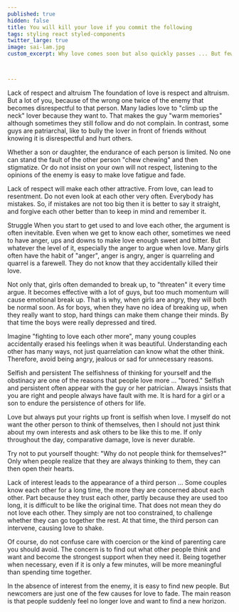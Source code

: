 ```yaml
---
published: true
hidden: false
title: You will kill your love if you commit the following
tags: styling react styled-components
twitter_large: true
image: sai-lam.jpg
custom_excerpt: Why love comes soon but also quickly passes ... But few people find out the cause of it. If you know the cause of it, you can adjust to help the feelings of two people better.



---
```

Lack of respect and altruism
The foundation of love is respect and altruism. But a lot of you, because of the wrong one twice of the enemy that becomes disrespectful to that person. Many ladies love to "climb up the neck" lover because they want to. That makes the guy "warm memories" although sometimes they still follow and do not complain. In contrast, some guys are patriarchal, like to bully the lover in front of friends without knowing it is disrespectful and hurt others.

Whether a son or daughter, the endurance of each person is limited. No one can stand the fault of the other person "chew chewing" and then stigmatize. Or do not insist on your own will not respect, listening to the opinions of the enemy is easy to make love fatigue and fade.

Lack of respect will make each other attractive. From love, can lead to resentment. Do not even look at each other very often. Everybody has mistakes. So, if mistakes are not too big then it is better to say it straight, and forgive each other better than to keep in mind and remember it.

Struggle
When you start to get used to and love each other, the argument is often inevitable. Even when we get to know each other, sometimes we need to have anger, ups and downs to make love enough sweet and bitter. But whatever the level of it, especially the anger to argue when love. Many girls often have the habit of "anger", anger is angry, anger is quarreling and quarrel is a farewell. They do not know that they accidentally killed their love.

Not only that, girls often demanded to break up, to "threaten" it every time argue. It becomes effective with a lot of guys, but too much momentum will cause emotional break up. That is why, when girls are angry, they will both be normal soon. As for boys, when they have no idea of ​​breaking up, when they really want to stop, hard things can make them change their minds. By that time the boys were really depressed and tired.

Imagine "fighting to love each other more", many young couples accidentally erased his feelings when it was beautiful. Understanding each other has many ways, not just quarrelation can know what the other think. Therefore, avoid being angry, jealous or sad for unnecessary reasons.

Selfish and persistent
The selfishness of thinking for yourself and the obstinacy are one of the reasons that people love more ... "bored." Selfish and persistent often appear with the guy or her patrician. Always insists that you are right and people always have fault with me. It is hard for a girl or a son to endure the persistence of others for life.

Love but always put your rights up front is selfish when love. I myself do not want the other person to think of themselves, then I should not just think about my own interests and ask others to be like this to me. If only throughout the day, comparative damage, love is never durable.

Try not to put yourself thought: "Why do not people think for themselves?" Only when people realize that they are always thinking to them, they can then open their hearts.

Lack of interest leads to the appearance of a third person ...
Some couples know each other for a long time, the more they are concerned about each other. Part because they trust each other, partly because they are used too long, it is difficult to be like the original time. That does not mean they do not love each other. They simply are not too constrained, to challenge whether they can go together the rest. At that time, the third person can intervene, causing love to shake.

Of course, do not confuse care with coercion or the kind of parenting care you should avoid. The concern is to find out what other people think and want and become the strongest support when they need it. Being together when necessary, even if it is only a few minutes, will be more meaningful than spending time together.

In the absence of interest from the enemy, it is easy to find new people. But newcomers are just one of the few causes for love to fade. The main reason is that people suddenly feel no longer love and want to find a new horizon.